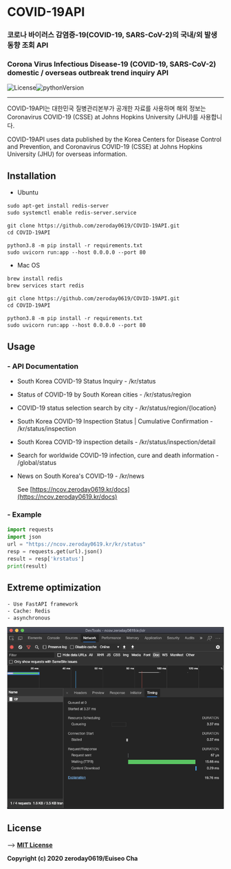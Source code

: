 # COVID-19API

### 코로나 바이러스 감염증-19(COVID-19, SARS-CoV-2)의 국내/외 발생 동향 조회 API
### Corona Virus Infectious Disease-19 (COVID-19, SARS-CoV-2) domestic / overseas outbreak trend inquiry API

 ![License](https://img.shields.io/badge/License-MIT-blue)![pythonVersion](https://img.shields.io/badge/python-v3.8-blue)

---

COVID-19API는 대한민국 질병관리본부가 공개한 자료를 사용하며 해외 정보는 Coronavirus COVID-19 (CSSE) at Johns Hopkins University (JHU)를 사용합니다.

COVID-19API uses data published by the Korea Centers for Disease Control and Prevention, and Coronavirus COVID-19 (CSSE) at Johns Hopkins University (JHU) for overseas information.

## Installation

- Ubuntu

```shell
sudo apt-get install redis-server
sudo systemctl enable redis-server.service
```

```shell
git clone https://github.com/zeroday0619/COVID-19API.git
cd COVID-19API
```

```shell
python3.8 -m pip install -r requirements.txt
sudo uvicorn run:app --host 0.0.0.0 --port 80
```

- Mac OS

```shell
brew install redis
brew services start redis
```

```shell
git clone https://github.com/zeroday0619/COVID-19API.git
cd COVID-19API
```

```shell
python3.8 -m pip install -r requirements.txt
sudo uvicorn run:app --host 0.0.0.0 --port 80
```

## Usage

### - API Documentation


- South Korea COVID-19 Status Inquiry - /kr/status
- Status of COVID-19 by South Korean cities - /kr/status/region

- COVID-19 status selection search by city - /kr/status/region/{location}

- South Korea COVID-19 Inspection Status | Cumulative Confirmation - /kr/status/inspection

- South Korea COVID-19 inspection details - /kr/status/inspection/detail

- Search for worldwide COVID-19 infection, cure and death information - /global/status

- News on South Korea's COVID-19 - /kr/news

  See [https://ncov.zeroday0619.kr/docs](https://ncov.zeroday0619.kr/docs)

### - Example

```python
import requests
import json
url = "https://ncov.zeroday0619.kr/kr/status"
resp = requests.get(url).json()
result = resp['krstatus']
print(result)
```

## Extreme optimization
    - Use FastAPI framework
    - Cache: Redis
    - asynchronous
![TTFB 15.66ms](/src/img/TTFB.png)

## License

--> [**MIT License**](https://github.com/zeroday0619/COVID-19API/blob/master/LICENSE)

**Copyright (c) 2020 zeroday0619/Euiseo Cha**
